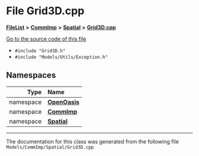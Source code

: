 

# File Grid3D.cpp



[**FileList**](files.md) **>** [**CommImp**](dir_6202b98a8704f42b1ea358646461643f.md) **>** [**Spatial**](dir_47a0bcc12c466f07097ed8db741700fa.md) **>** [**Grid3D.cpp**](_grid3_d_8cpp.md)

[Go to the source code of this file](_grid3_d_8cpp_source.md)



* `#include "Grid3D.h"`
* `#include "Models/Utils/Exception.h"`













## Namespaces

| Type | Name |
| ---: | :--- |
| namespace | [**OpenOasis**](namespace_open_oasis.md) <br> |
| namespace | [**CommImp**](namespace_open_oasis_1_1_comm_imp.md) <br> |
| namespace | [**Spatial**](namespace_open_oasis_1_1_comm_imp_1_1_spatial.md) <br> |





















































------------------------------
The documentation for this class was generated from the following file `Models/CommImp/Spatial/Grid3D.cpp`

